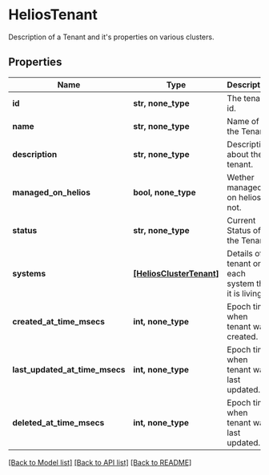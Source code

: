 # HeliosTenant

Description of a Tenant and it's properties on various clusters.

## Properties
Name | Type | Description | Notes
------------ | ------------- | ------------- | -------------
**id** | **str, none_type** | The tenant id. | [optional] 
**name** | **str, none_type** | Name of the Tenant | [optional] 
**description** | **str, none_type** | Description about the tenant. | [optional] 
**managed_on_helios** | **bool, none_type** | Wether managed on helios or not. | [optional] 
**status** | **str, none_type** | Current Status of the Tenant. | [optional] 
**systems** | [**[HeliosClusterTenant]**](HeliosClusterTenant.md) | Details of tenant on each system that it is living. | [optional] 
**created_at_time_msecs** | **int, none_type** | Epoch time when tenant was created. | [optional] [readonly] 
**last_updated_at_time_msecs** | **int, none_type** | Epoch time when tenant was last updated. | [optional] [readonly] 
**deleted_at_time_msecs** | **int, none_type** | Epoch time when tenant was last updated. | [optional] [readonly] 

[[Back to Model list]](../README.md#documentation-for-models) [[Back to API list]](../README.md#documentation-for-api-endpoints) [[Back to README]](../README.md)


